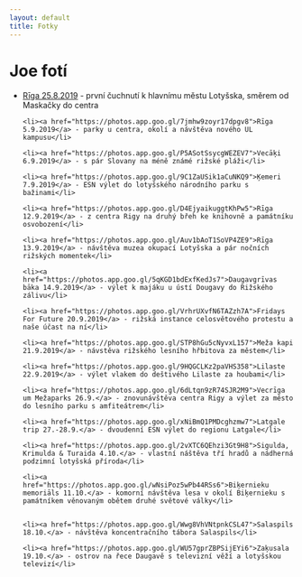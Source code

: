 ```yaml
---
layout: default
title: Fotky
---
```


<div class="home" id="home">
<h1>Joe fotí</h1>
  <ul>
    <li><a href="https://photos.app.goo.gl/GNJFKCK8fwZdmSCA7">Rīga 25.8.2019</a> - první čuchnutí k hlavnímu městu Lotyšska, směrem od Maskačky do centra</li>

    <li><a href="https://photos.app.goo.gl/7jmhw9zoyr17dpgv8">Rīga 5.9.2019</a> - parky u centra, okolí a návštěva nového UL kampusu</li>

    <li><a href="https://photos.app.goo.gl/P5ASotSsycgWEZEV7">Vecāķi 6.9.2019</a> - s pár Slovany na méně známé rižské pláži</li>

    <li><a href="https://photos.app.goo.gl/9C1ZaUSik1aCuNKQ9">Ķemeri 7.9.2019</a> - ESN výlet do lotyšského národního parku s bažinami</li>

    <li><a href="https://photos.app.goo.gl/D4EjyaikuggtKhPw5">Rīga 12.9.2019</a> - z centra Rigy na druhý břeh ke knihovně a památníku osvobození</li>

    <li><a href="https://photos.app.goo.gl/Auv1bAoT1SoVP4ZE9">Rīga 13.9.2019</a> - návštěva muzea okupací Lotyšska a pár nočních rižských momentek</li>

    <li><a href="https://photos.app.goo.gl/5qKGD1bdExfKedJs7">Daugavgrīvas bāka 14.9.2019</a> - výlet k majáku u ústí Dougavy do Rižského zálivu</li>

    <li><a href="https://photos.app.goo.gl/VrhrUXvfN6TAZzh7A">Fridays For Future 20.9.2019</a> - rižská instance celosvětového protestu a naše účast na ní</li>

    <li><a href="https://photos.app.goo.gl/STP8hGu5cNyvxL157">Meža kapi 21.9.2019</a> - návstěva rižského lesního hřbitova za městem</li>

    <li><a href="https://photos.app.goo.gl/9HQGCLKz2paVHS358">Lilaste 22.9.2019</a> - výlet vlakem do deštivého Lilaste za houbami</li>
    
    <li><a href="https://photos.app.goo.gl/6dLtqn9zR74SJR2M9">Vecrīga um Mežaparks 26.9.</a> - znovunávštěva centra Rigy a výlet za město do lesního parku s amfiteátrem</li>

    <li><a href="https://photos.app.goo.gl/xNiBmQ1PMDcghzmw7">Latgale trip 27.-28.9.</a> - dvoudenní ESN výlet do regionu Latgale</li>

    <li><a href="https://photos.app.goo.gl/2vXTC6QEhzi3Gt9H8">Sigulda, Krimulda & Turaida 4.10.</a> - vlastní náštěva tří hradů a nádherná podzimní lotyšská příroda</li>

    <li><a href="https://photos.app.goo.gl/wNsiPoz5wPb44RSs6">Biķernieku memoriāls 11.10.</a> - komorní návštěva lesa v okolí Biķernieku s památníkem věnovaným obětem druhé světové války</li>


    <li><a href="https://photos.app.goo.gl/Wwg8VhVNtpnkCSL47">Salaspils 18.10.</a> - návštěva koncentračního tábora Salaspils</li>

    <li><a href="https://photos.app.goo.gl/WU57gprZBPSijEYi6">Zaķusala 19.10.</a> - ostrov na řece Daugavě s televizní věží a lotyšskou televizí</li>
  </ul>
</div>